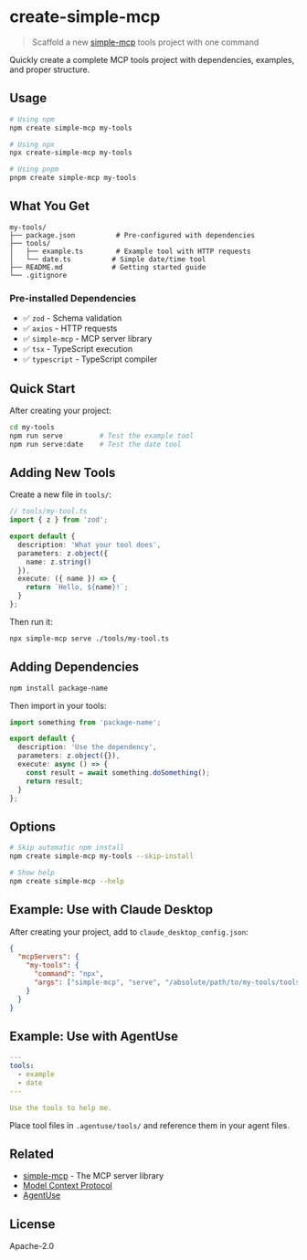 # create-simple-mcp

> Scaffold a new [simple-mcp](../simple-mcp) tools project with one command

Quickly create a complete MCP tools project with dependencies, examples, and proper structure.

## Usage

```bash
# Using npm
npm create simple-mcp my-tools

# Using npx
npx create-simple-mcp my-tools

# Using pnpm
pnpm create simple-mcp my-tools
```

## What You Get

```
my-tools/
├── package.json          # Pre-configured with dependencies
├── tools/
│   ├── example.ts        # Example tool with HTTP requests
│   └── date.ts          # Simple date/time tool
├── README.md            # Getting started guide
└── .gitignore
```

### Pre-installed Dependencies

- ✅ `zod` - Schema validation
- ✅ `axios` - HTTP requests
- ✅ `simple-mcp` - MCP server library
- ✅ `tsx` - TypeScript execution
- ✅ `typescript` - TypeScript compiler

## Quick Start

After creating your project:

```bash
cd my-tools
npm run serve         # Test the example tool
npm run serve:date    # Test the date tool
```

## Adding New Tools

Create a new file in `tools/`:

```typescript
// tools/my-tool.ts
import { z } from 'zod';

export default {
  description: 'What your tool does',
  parameters: z.object({
    name: z.string()
  }),
  execute: ({ name }) => {
    return `Hello, ${name}!`;
  }
};
```

Then run it:

```bash
npx simple-mcp serve ./tools/my-tool.ts
```

## Adding Dependencies

```bash
npm install package-name
```

Then import in your tools:

```typescript
import something from 'package-name';

export default {
  description: 'Use the dependency',
  parameters: z.object({}),
  execute: async () => {
    const result = await something.doSomething();
    return result;
  }
};
```

## Options

```bash
# Skip automatic npm install
npm create simple-mcp my-tools --skip-install

# Show help
npm create simple-mcp --help
```

## Example: Use with Claude Desktop

After creating your project, add to `claude_desktop_config.json`:

```json
{
  "mcpServers": {
    "my-tools": {
      "command": "npx",
      "args": ["simple-mcp", "serve", "/absolute/path/to/my-tools/tools/example.ts"]
    }
  }
}
```

## Example: Use with AgentUse

```yaml
---
tools:
  - example
  - date
---

Use the tools to help me.
```

Place tool files in `.agentuse/tools/` and reference them in your agent files.

## Related

- [simple-mcp](../simple-mcp) - The MCP server library
- [Model Context Protocol](https://modelcontextprotocol.io/)
- [AgentUse](https://github.com/agentuse/agentuse)

## License

Apache-2.0